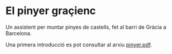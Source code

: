 El pinyer graçienc
==================

Un assistent per muntar pinyes de castells, fet al barri de Gràcia a Barcelona.

Una primera introducció es pot consultar al arxiu <a href="doc/pinyer.pdf">pinyer.pdf</a>.